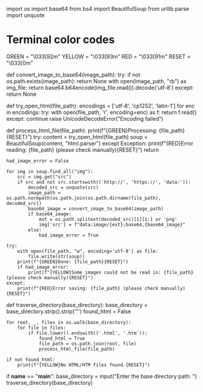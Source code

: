 import os
import base64
from bs4 import BeautifulSoup
from urllib.parse import unquote

# Terminal color codes
GREEN = "\033[92m"
YELLOW = "\033[93m"
RED = "\033[91m"
RESET = "\033[0m"

def convert_image_to_base64(image_path):
    try:
        if not os.path.exists(image_path):
            return None
        with open(image_path, "rb") as img_file:
            return base64.b64encode(img_file.read()).decode('utf-8')
    except:
        return None

def try_open_html(file_path):
    encodings = ['utf-8', 'cp1252', 'latin-1']
    for enc in encodings:
        try:
            with open(file_path, 'r', encoding=enc) as f:
                return f.read()
        except:
            continue
    raise UnicodeDecodeError("Encoding failed")

def process_html_file(file_path):
    print(f"{GREEN}Processing: {file_path}{RESET}")
    try:
        content = try_open_html(file_path)
        soup = BeautifulSoup(content, "html.parser")
    except Exception:
        print(f"{RED}Error reading: {file_path} (please check manually){RESET}")
        return

    had_image_error = False

    for img in soup.find_all("img"):
        src = img.get("src")
        if src and not src.startswith(('http://', 'https://', 'data:')):
            decoded_src = unquote(src)
            image_path = os.path.normpath(os.path.join(os.path.dirname(file_path), decoded_src))
            base64_image = convert_image_to_base64(image_path)
            if base64_image:
                ext = os.path.splitext(decoded_src)[1][1:] or 'png'
                img['src'] = f"data:image/{ext};base64,{base64_image}"
            else:
                had_image_error = True

    try:
        with open(file_path, "w", encoding='utf-8') as file:
            file.write(str(soup))
        print(f"{GREEN}Done: {file_path}{RESET}")
        if had_image_error:
            print(f"{YELLOW}Some images could not be read in: {file_path} (please check manually){RESET}")
    except:
        print(f"{RED}Error saving: {file_path} (please check manually){RESET}")

def traverse_directory(base_directory):
    base_directory = base_directory.strip().strip('"')
    found_html = False

    for root, _, files in os.walk(base_directory):
        for file in files:
            if file.lower().endswith(('.html', '.htm')):
                found_html = True
                file_path = os.path.join(root, file)
                process_html_file(file_path)

    if not found_html:
        print(f"{YELLOW}No HTML/HTM files found.{RESET}")

if __name__ == "__main__":
    base_directory = input("Enter the base directory path: ")
    traverse_directory(base_directory)